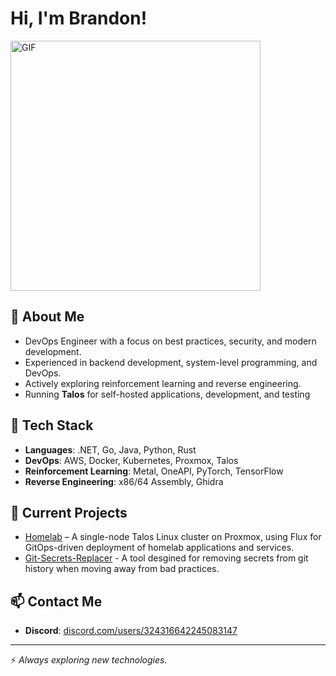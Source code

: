 # Hi, I'm Brandon!
<img src="https://user-images.githubusercontent.com/74038190/212749168-86d6c7ab-98da-409b-998f-c5b74721badd.gif" alt="GIF" width="400"/>

## 🚀 About Me
- DevOps Engineer with a focus on best practices, security, and modern development.
- Experienced in backend development, system-level programming, and DevOps.
- Actively exploring reinforcement learning and reverse engineering.
- Running **Talos** for self-hosted applications, development, and testing

## 🔨 Tech Stack
- **Languages**:  .NET, Go, Java, Python, Rust
- **DevOps**: AWS, Docker, Kubernetes, Proxmox, Talos
- **Reinforcement Learning**: Metal, OneAPI, PyTorch, TensorFlow
- **Reverse Engineering**: x86/64 Assembly, Ghidra

## 📌 Current Projects
- [Homelab](https://github.com/0x4272616E646F6E/homelab) – A single-node Talos Linux cluster on Proxmox, using Flux for GitOps-driven deployment of homelab applications and services.
- [Git-Secrets-Replacer](https://github.com/DeviousLabs/git-secrets-replacer) - A tool desgined for removing secrets from git history when moving away from bad practices.

## 📫 Contact Me
- **Discord**: [discord.com/users/324316642245083147](https://discord.com/users/324316642245083147)

---

⚡ *Always exploring new technologies.*
